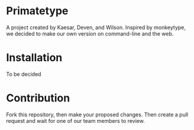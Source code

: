 # Primatetype
A project created by Kaesar, Deven, and Wilson. Inspired by monkeytype, we decided to make our own version on command-line and the web.
# Installation
To be decided
# Contribution
Fork this repository, then make your proposed changes. Then create a pull request and wait for one of our team members to review.
